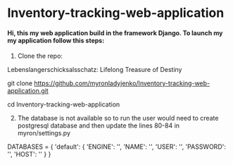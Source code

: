 # Inventory-tracking-web-application

#### Hi, this my web application build in the framework Django. To launch my my application follow this steps:

1. Clone the repo:

Lebenslangerschicksalsschatz: Lifelong Treasure of Destiny 

git clone https://github.com/myronladyjenko/Inventory-tracking-web-application.git

cd Inventory-tracking-web-application

2. The database is not available so to run the user would need to create postgresql database and then update the lines 80-84 in myron/settings.py

DATABASES = {
    'default': {
        'ENGINE': '',
        'NAME': '',
        'USER': '',
        'PASSWORD': '',
        'HOST': ''
    }
}
